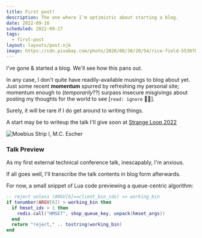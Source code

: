 ```yaml
---
title: First post!
description: The one where I'm optimistic about starting a blog.
date: 2022-09-16
scheduled: 2022-09-17
tags:
  - first-post
layout: layouts/post.njk
image: https://cdn.pixabay.com/photo/2020/08/30/20/54/rice-field-5530707_1280.jpg
---
```




I've gone & started a blog. We'll see how this pans out.

In any case, I don't quite have readily-available musings to blog about yet. Just some recent **momentum** spurred by refreshing my personal site; momentum enough to (_temporarily_??) surpass insecure misgivings about posting my thoughts for the world to see \[`read: ignore` 🤷‍♂️\].

Surely, it will be rare if I do get around to writing things.

A start may be to writeup the talk I'll give soon at [Strange Loop 2022](https://www.thestrangeloop.com/2022/a-commerce-centric-approach-to-queuing-fairly-at-high-throughput.html)

![Moebius Strip I, M.C. Escher](https://uploads6.wikiart.org/images/m-c-escher/moebius-strip-i.jpg)

### Talk Preview

As my first external technical conference talk, inescapably, I'm anxious.

If all goes well, I'll transcribe the talk contents in blog form afterwards.

For now, a small snippet of Lua code previewing a queue-centric algorithm:

``` lua
-- reject unless (ARGV[6]==client_bin_idx) <= working_bin
if tonumber(ARGV[6]) > working_bin then
  if hmset_idx > 1 then
    redis.call("HMSET", shop_queue_key, unpack(hmset_args))
  end
  return "reject," .. tostring(working_bin)
end
```
